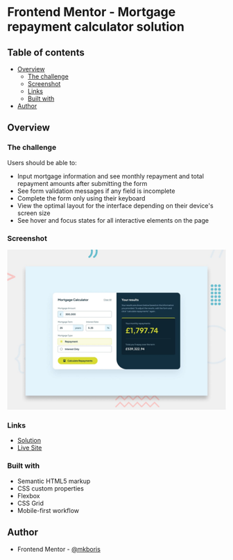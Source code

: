 # Frontend Mentor - Mortgage repayment calculator solution

## Table of contents

- [Overview](#overview)
  - [The challenge](#the-challenge)
  - [Screenshot](#screenshot)
  - [Links](#links)
  - [Built with](#built-with)
- [Author](#author)

## Overview

### The challenge

Users should be able to:

- Input mortgage information and see monthly repayment and total repayment amounts after submitting the form
- See form validation messages if any field is incomplete
- Complete the form only using their keyboard
- View the optimal layout for the interface depending on their device's screen size
- See hover and focus states for all interactive elements on the page

### Screenshot

![](./design/preview.jpg)

### Links

- [Solution](https://github.com/mkboris/Mortgage-repayment-calculator)
- [Live Site](https://mortgage-repayment-calculator-eta.vercel.app/)

### Built with

- Semantic HTML5 markup
- CSS custom properties
- Flexbox
- CSS Grid
- Mobile-first workflow

## Author

- Frontend Mentor - [@mkboris](https://www.frontendmentor.io/profile/mkboris)
